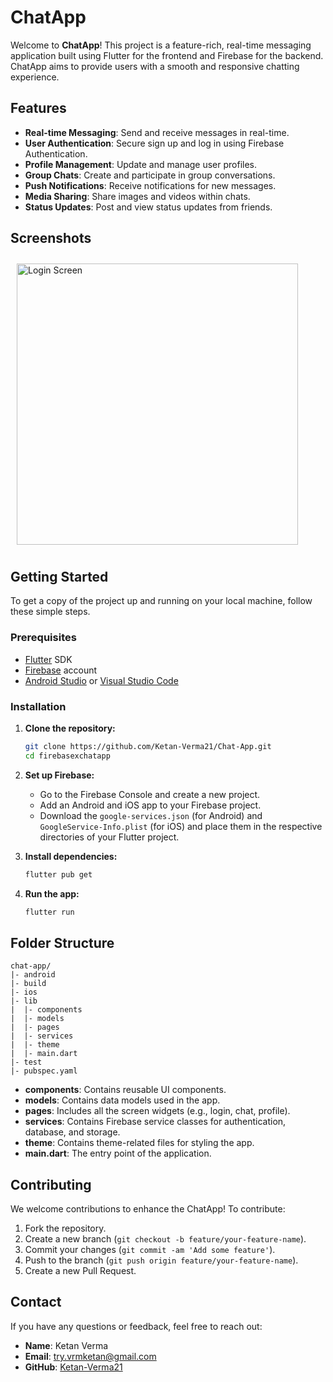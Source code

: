# ChatApp

Welcome to **ChatApp**! This project is a feature-rich, real-time messaging application built using Flutter for the frontend and Firebase for the backend. ChatApp aims to provide users with a smooth and responsive chatting experience.

## Features

- **Real-time Messaging**: Send and receive messages in real-time.
- **User Authentication**: Secure sign up and log in using Firebase Authentication.
- **Profile Management**: Update and manage user profiles.
- **Group Chats**: Create and participate in group conversations.
- **Push Notifications**: Receive notifications for new messages.
- **Media Sharing**: Share images and videos within chats.
- **Status Updates**: Post and view status updates from friends.

## Screenshots

<div style="display: flex; overflow-x: auto; padding: 10px; gap: 50px;">
  <img src="https://github.com/Ketan-Verma21/Chat-App/assets/106913278/2451ac79-2835-4e73-93e9-1acb4cfc0ed0" alt="Login Screen" width="450" />
  <img src="https://github.com/Ketan-Verma21/Chat-App/assets/106913278/bbe0d802-9adf-424a-8fc5-67473c0113a3" alt="Register Screen" width="450" />
  <img src="https://github.com/Ketan-Verma21/Chat-App/assets/106913278/d6d64805-6862-43f4-a527-d1678f01d92c" alt="Chat Screen" width="450" />
  <img src="https://github.com/Ketan-Verma21/Chat-App/assets/106913278/e0eae6ca-ae3a-4ddf-96f9-736ff65a67c9" alt="Contact Screen (Dark)" width="450" />
  <img src="https://github.com/Ketan-Verma21/Chat-App/assets/106913278/09c6a39a-ae78-4917-b566-81b17d24084c" alt="Contact Screen" width="450" />
  <img src="https://github.com/Ketan-Verma21/Chat-App/assets/106913278/cded51a3-0ca5-4e08-a023-10936e0ea437" alt="Settings" width="450" />
  <img src="https://github.com/Ketan-Verma21/Chat-App/assets/106913278/ff930e69-9095-408b-b3eb-27dd4757edd2" alt="Side Drawer (Dark)" width="450" />
  <img src="https://github.com/Ketan-Verma21/Chat-App/assets/106913278/7f870da3-90c2-4435-bb30-7eb5279a71b6" alt="Side Drawer" width="450" />
</div>

## Getting Started

To get a copy of the project up and running on your local machine, follow these simple steps.

### Prerequisites

- [Flutter](https://flutter.dev/docs/get-started/install) SDK
- [Firebase](https://firebase.google.com/) account
- [Android Studio](https://developer.android.com/studio) or [Visual Studio Code](https://code.visualstudio.com/)

### Installation

1. **Clone the repository:**
   ```bash
   git clone https://github.com/Ketan-Verma21/Chat-App.git
   cd firebasexchatapp
   ```

2. **Set up Firebase:**
   - Go to the Firebase Console and create a new project.
   - Add an Android and iOS app to your Firebase project.
   - Download the `google-services.json` (for Android) and `GoogleService-Info.plist` (for iOS) and place them in the respective directories of your Flutter project.

3. **Install dependencies:**
   ```bash
   flutter pub get
   ```

4. **Run the app:**
   ```bash
   flutter run
   ```

## Folder Structure

```
chat-app/
|- android
|- build
|- ios
|- lib
|  |- components
|  |- models
|  |- pages
|  |- services
|  |- theme
|  |- main.dart
|- test
|- pubspec.yaml
```

- **components**: Contains reusable UI components.
- **models**: Contains data models used in the app.
- **pages**: Includes all the screen widgets (e.g., login, chat, profile).
- **services**: Contains Firebase service classes for authentication, database, and storage.
- **theme**: Contains theme-related files for styling the app.
- **main.dart**: The entry point of the application.

## Contributing

We welcome contributions to enhance the ChatApp! To contribute:

1. Fork the repository.
2. Create a new branch (`git checkout -b feature/your-feature-name`).
3. Commit your changes (`git commit -am 'Add some feature'`).
4. Push to the branch (`git push origin feature/your-feature-name`).
5. Create a new Pull Request.

## Contact

If you have any questions or feedback, feel free to reach out:

- **Name**: Ketan Verma
- **Email**: try.vrmketan@gmail.com
- **GitHub**: [Ketan-Verma21](https://github.com/Ketan-Verma21)
```
